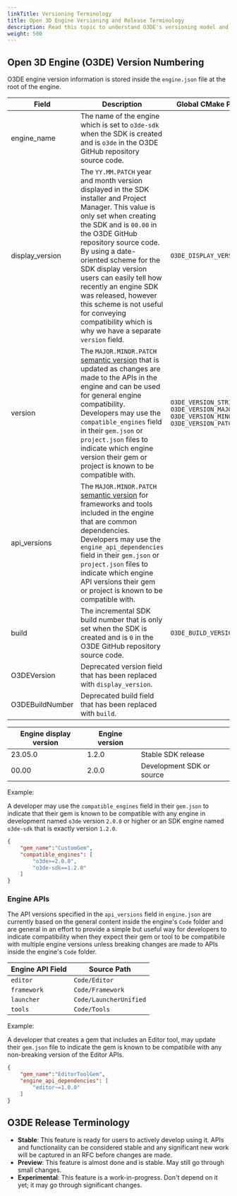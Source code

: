 ```yaml
---
linkTitle: Versioning Terminology
title: Open 3D Engine Versioning and Release Terminology
description: Read this topic to understand O3DE's versioning model and release terminology
weight: 500
---
```


## Open 3D Engine (O3DE) Version Numbering

O3DE engine version information is stored inside the `engine.json` file at the root of the engine.   


| Field | Description |  Global CMake Properties |
|---------------------|------------------------|------------------------|
| engine_name | The name of the engine which is set to `o3de-sdk` when the SDK is created and is `o3de` in the O3DE GitHub repository source code. | | 
| display_version | The `YY.MM.PATCH` year and month version displayed in the SDK installer and Project Manager. This value is only set when creating the SDK and is `00.00` in the O3DE GitHub repository source code. By using a date-oriented scheme for the SDK display version users can easily tell how recently an engine SDK was released, however this scheme is not useful for conveying compatibility which is why we have a separate `version` field.  | `O3DE_DISPLAY_VERSION_STRING` |
| version | The `MAJOR.MINOR.PATCH` [semantic version](https://semver.org/) that is updated as changes are made to the APIs in the engine and can be used for general engine compatibility. Developers may use the `compatible_engines` field in their `gem.json` or `project.json` files to indicate which engine version their gem or project is known to be compatible with. | `O3DE_VERSION_STRING` `O3DE_VERSION_MAJOR` `O3DE_VERSION_MINOR` `O3DE_VERSION_PATCH`|
| api_versions | The `MAJOR.MINOR.PATCH` [semantic version](https://semver.org/) for frameworks and tools included in the engine that are common dependencies. Developers may use the `engine_api_dependencies` field in their `gem.json` or `project.json` files to indicate which engine API versions their gem or project is known to be compatible with. | |
| build | The incremental SDK build number that is only set when the SDK is created and is `0` in the O3DE GitHub repository source code. | `O3DE_BUILD_VERSION` |
| O3DEVersion | Deprecated version field that has been replaced with `display_version`. |
| O3DEBuildNumber | Deprecated build field that has been replaced with `build`. |



| Engine display version | Engine version |  |
|---------------------|------------------------|------------------------|
| 23.05.0   | 1.2.0              | Stable SDK release |
| 00.00 | 2.0.0                  | Development SDK or source |

Example:

A developer may use the `compatible_engines` field in their `gem.json` to indicate that their gem is known to be compatible with any engine in development named `o3de` version `2.0.0` or higher or an SDK engine named `o3de-sdk` that is exactly version `1.2.0`.
```json
{
    "gem_name":"CustomGem",
    "compatible_engines": [
        "o3de>=2.0.0",
        "o3de-sdk==1.2.0"
    ]
}
```


### Engine APIs

The API versions specified in the `api_versions` field in `engine.json` are currently based on the general content inside the engine's `Code` folder and are general in an effort to provide a simple but useful way for developers to indicate compatibility when they expect their gem or tool to be compatibile with multiple engine versions unless breaking changes are made to APIs inside the engine's `Code` folder.

| Engine API Field| Source Path |
|---------------------|------------------------|
| `editor` | `Code/Editor` |
| `framework` | `Code/Framework` |
| `launcher` | `Code/LauncherUnified` |
| `tools` | `Code/Tools` |

Example:

A developer that creates a gem that includes an Editor tool, may update their `gem.json` file to indicate the gem is known to be compatibile with any non-breaking version of the Editor APIs.
```json
{
    "gem_name":"EditorToolGem",
    "engine_api_dependencies": [
        "editor~=1.0.0"
    ]
}
```

## O3DE Release Terminology

* **Stable**: This feature is ready for users to actively develop using it. APIs and functionality can be considered stable and any significant new work will be captured in an RFC before changes are made.
* **Preview**: This feature is almost done and is stable. May still go through small changes.
* **Experimental**: This feature is a work-in-progress. Don't depend on it yet; it may go through significant changes.
